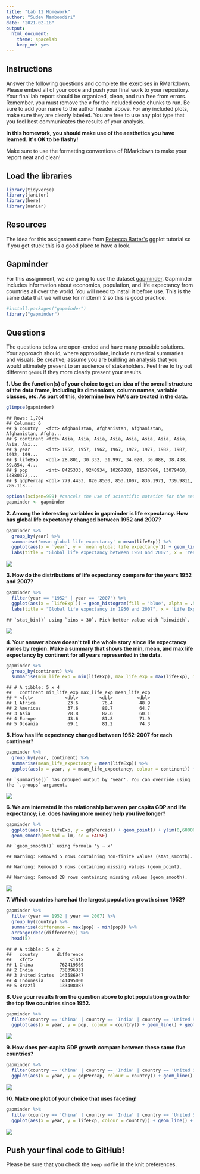 ```yaml
---
title: "Lab 11 Homework"
author: "Sudev Namboodiri"
date: "2021-02-18"
output:
  html_document: 
    theme: spacelab
    keep_md: yes
---
```




## Instructions
Answer the following questions and complete the exercises in RMarkdown. Please embed all of your code and push your final work to your repository. Your final lab report should be organized, clean, and run free from errors. Remember, you must remove the `#` for the included code chunks to run. Be sure to add your name to the author header above. For any included plots, make sure they are clearly labeled. You are free to use any plot type that you feel best communicates the results of your analysis.  

**In this homework, you should make use of the aesthetics you have learned. It's OK to be flashy!**

Make sure to use the formatting conventions of RMarkdown to make your report neat and clean!  

## Load the libraries

```r
library(tidyverse)
library(janitor)
library(here)
library(naniar)
```

## Resources
The idea for this assignment came from [Rebecca Barter's](http://www.rebeccabarter.com/blog/2017-11-17-ggplot2_tutorial/) ggplot tutorial so if you get stuck this is a good place to have a look.  

## Gapminder
For this assignment, we are going to use the dataset [gapminder](https://cran.r-project.org/web/packages/gapminder/index.html). Gapminder includes information about economics, population, and life expectancy from countries all over the world. You will need to install it before use. This is the same data that we will use for midterm 2 so this is good practice.

```r
#install.packages("gapminder")
library("gapminder")
```

## Questions
The questions below are open-ended and have many possible solutions. Your approach should, where appropriate, include numerical summaries and visuals. Be creative; assume you are building an analysis that you would ultimately present to an audience of stakeholders. Feel free to try out different `geoms` if they more clearly present your results.  

**1. Use the function(s) of your choice to get an idea of the overall structure of the data frame, including its dimensions, column names, variable classes, etc. As part of this, determine how NA's are treated in the data.**  

```r
glimpse(gapminder)
```

```
## Rows: 1,704
## Columns: 6
## $ country   <fct> Afghanistan, Afghanistan, Afghanistan, Afghanistan, Afgha...
## $ continent <fct> Asia, Asia, Asia, Asia, Asia, Asia, Asia, Asia, Asia, Asi...
## $ year      <int> 1952, 1957, 1962, 1967, 1972, 1977, 1982, 1987, 1992, 199...
## $ lifeExp   <dbl> 28.801, 30.332, 31.997, 34.020, 36.088, 38.438, 39.854, 4...
## $ pop       <int> 8425333, 9240934, 10267083, 11537966, 13079460, 14880372,...
## $ gdpPercap <dbl> 779.4453, 820.8530, 853.1007, 836.1971, 739.9811, 786.113...
```

```r
options(scipen=999) #cancels the use of scientific notation for the session
gapminder <- gapminder
```

**2. Among the interesting variables in gapminder is life expectancy. How has global life expectancy changed between 1952 and 2007?**


```r
gapminder %>%
  group_by(year) %>%
  summarise('mean global life expectancy' = mean(lifeExp)) %>%
  ggplot(aes(x = `year`, y = `mean global life expectancy`)) + geom_line(color = 'red') + geom_point(shape = 3) +
  labs(title = "Global life expectancy between 1950 and 2007", x = 'Year', y = 'Mean global life expectancy')
```

![](lab11_hw_files/figure-html/unnamed-chunk-4-1.png)<!-- -->



**3. How do the distributions of life expectancy compare for the years 1952 and 2007?**

```r
gapminder %>%
  filter(year == '1952' | year == '2007') %>%
  ggplot(aes(x = `lifeExp`)) + geom_histogram(fill = 'blue', alpha = .5) +
  labs(title = "Global life expectancy in 1950 and 2007", x = 'Life Expectancy', y = 'Frequency') + facet_wrap(~year)
```

```
## `stat_bin()` using `bins = 30`. Pick better value with `binwidth`.
```

![](lab11_hw_files/figure-html/unnamed-chunk-5-1.png)<!-- -->

**4. Your answer above doesn't tell the whole story since life expectancy varies by region. Make a summary that shows the min, mean, and max life expectancy by continent for all years represented in the data.**


```r
gapminder %>%
  group_by(continent) %>%
  summarise(min_life_exp = min(lifeExp), max_life_exp = max(lifeExp), mean_life_exp = mean(lifeExp) )
```

```
## # A tibble: 5 x 4
##   continent min_life_exp max_life_exp mean_life_exp
## * <fct>            <dbl>        <dbl>         <dbl>
## 1 Africa            23.6         76.4          48.9
## 2 Americas          37.6         80.7          64.7
## 3 Asia              28.8         82.6          60.1
## 4 Europe            43.6         81.8          71.9
## 5 Oceania           69.1         81.2          74.3
```


**5. How has life expectancy changed between 1952-2007 for each continent?**

```r
gapminder %>%
  group_by(year, continent) %>%
  summarise(mean_life_expectancy = mean(lifeExp)) %>%
  ggplot(aes(x = year, y = mean_life_expectancy, colour = continent)) + geom_line() + labs(title = "Change of life expectancy per continent", x = "Year", y = "Mean Life Expectancy") + geom_point()
```

```
## `summarise()` has grouped output by 'year'. You can override using the `.groups` argument.
```

![](lab11_hw_files/figure-html/unnamed-chunk-7-1.png)<!-- -->


**6. We are interested in the relationship between per capita GDP and life expectancy; i.e. does having more money help you live longer?**

```r
gapminder %>%
  ggplot(aes(x = lifeExp, y = gdpPercap)) + geom_point() + ylim(0,60000) + 
  geom_smooth(method = lm, se = FALSE)
```

```
## `geom_smooth()` using formula 'y ~ x'
```

```
## Warning: Removed 5 rows containing non-finite values (stat_smooth).
```

```
## Warning: Removed 5 rows containing missing values (geom_point).
```

```
## Warning: Removed 28 rows containing missing values (geom_smooth).
```

![](lab11_hw_files/figure-html/unnamed-chunk-8-1.png)<!-- -->

**7. Which countries have had the largest population growth since 1952?**


```r
gapminder %>%
  filter(year == 1952 | year == 2007) %>%
  group_by(country) %>%
  summarise(difference = max(pop) - min(pop)) %>%
  arrange(desc(difference)) %>%
  head(5)
```

```
## # A tibble: 5 x 2
##   country       difference
##   <fct>              <int>
## 1 China          762419569
## 2 India          738396331
## 3 United States  143586947
## 4 Indonesia      141495000
## 5 Brazil         133408087
```


**8. Use your results from the question above to plot population growth for the top five countries since 1952.**


```r
gapminder %>%
  filter(country == 'China' | country == 'India' | country == 'United States' | country == 'Indonesia' | country == 'Brazil') %>%
  ggplot(aes(x = year, y = pop, colour = country)) + geom_line() + geom_point(shape = 1) + labs(title = "Population growth for the top five countries since 1952", x = "Year", y = "Population")
```

![](lab11_hw_files/figure-html/unnamed-chunk-10-1.png)<!-- -->


**9. How does per-capita GDP growth compare between these same five countries?**

```r
gapminder %>%
  filter(country == 'China' | country == 'India' | country == 'United States' | country == 'Indonesia' | country == 'Brazil') %>%
  ggplot(aes(x = year, y = gdpPercap, colour = country)) + geom_line() + geom_point(shape = 1) + labs(title = "Per capita growth over the years per country", x = "Year", y = "GDP Per Capita")
```

![](lab11_hw_files/figure-html/unnamed-chunk-11-1.png)<!-- -->

**10. Make one plot of your choice that uses faceting!**

```r
gapminder %>%
  filter(country == 'China' | country == 'India' | country == 'United States' | country == 'Indonesia' | country == 'Brazil') %>%
  ggplot(aes(x = year, y = lifeExp, colour = country)) + geom_line() + geom_point(shape = 1) + theme(legend.position = "top", panel.spacing = unit(2, "lines"), axis.text.x = element_text(angle = 60, hjust=1)) + facet_wrap(~country) + labs(title = "Life Exp growth per country", x = "Year", y = "Life expectancy")
```

![](lab11_hw_files/figure-html/unnamed-chunk-12-1.png)<!-- -->

## Push your final code to GitHub!
Please be sure that you check the `keep md` file in the knit preferences. 
